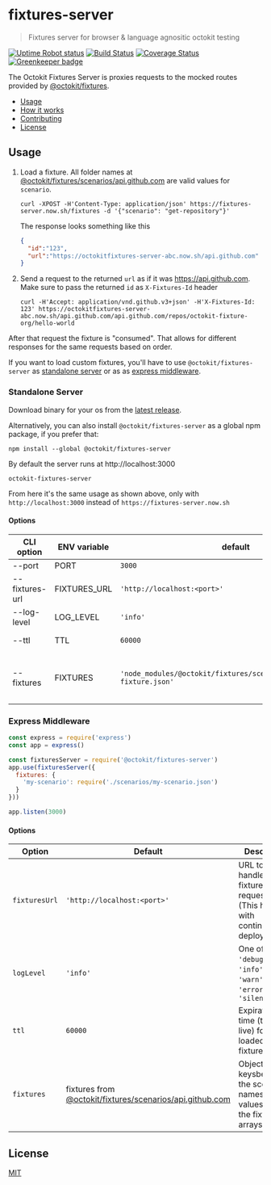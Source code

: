 # fixtures-server

> Fixtures server for browser & language agnositic octokit testing

[![Uptime Robot status](https://img.shields.io/uptimerobot/status/m779994396-3ec04917419c0710766834a4.svg)](https://stats.uptimerobot.com/mYVwvIZWn)
[![Build Status](https://travis-ci.org/octokit/fixtures-server.svg?branch=master)](https://travis-ci.org/octokit/fixtures-server)
[![Coverage Status](https://coveralls.io/repos/octokit/fixtures-server/badge.svg?branch=master)](https://coveralls.io/github/octokit/fixtures-server?branch=master)
[![Greenkeeper badge](https://badges.greenkeeper.io/octokit/fixtures-server.svg)](https://greenkeeper.io/)

The Octokit Fixtures Server is proxies requests to the mocked routes
provided by [@octokit/fixtures](https://github.com/octokit/fixture).

- [Usage](#usage)
- [How it works](HOW_IT_WORKS.md)
- [Contributing](CONTRIBUTING.md)
- [License](#license)

## Usage

1. Load a fixture. All folder names at [@octokit/fixtures/scenarios/api.github.com](https://github.com/octokit/fixtures/tree/master/scenarios/api.github.com/)
   are valid values for `scenario`.

   ```
   curl -XPOST -H'Content-Type: application/json' https://fixtures-server.now.sh/fixtures -d '{"scenario": "get-repository"}'
   ```

   The response looks something like this

   ```json
   {
     "id":"123",
     "url":"https://octokitfixtures-server-abc.now.sh/api.github.com"
   }
   ```

2. Send a request to the returned `url` as if it was https://api.github.com. Make sure to pass the returned `id` as `X-Fixtures-Id` header

   ```
   curl -H'Accept: application/vnd.github.v3+json' -H'X-Fixtures-Id: 123' https://octokitfixtures-server-abc.now.sh/api.github.com/api.github.com/repos/octokit-fixture-org/hello-world
   ```

After that request the fixture is "consumed". That allows for different responses for the same requests based on order.

If you want to load custom fixtures, you'll have to use `@octokit/fixtures-server` as [standalone server](#standaloneserver)
or as as [express middleware](#expressmiddleware).

### Standalone Server

Download binary for your os from the [latest release](https://github.com/octokit/fixtures-server/releases/latest).

Alternatively, you can also install `@octokit/fixtures-server` as a global npm package, if you prefer that:

```
npm install --global @octokit/fixtures-server
```

By default the server runs at http://localhost:3000

```
octokit-fixtures-server
```

From here it's the same usage as shown above, only with `http://localhost:3000` instead of `https://fixtures-server.now.sh`

<a name="standalone-server-options"></a>
#### Options

<!-- Edit at http://www.tablesgenerator.com/markdown_tables -->
| CLI option     | ENV variable | default                                                                 | description                                                                                                                              |
|----------------|--------------|-------------------------------------------------------------------------|------------------------------------------------------------------------------------------------------------------------------------------|
| --port         | PORT         | `3000`                                                                  | Server port number                                                                                                                       |
| --fixtures-url | FIXTURES_URL | `'http://localhost:<port>'`                                             | URL to handle fixture requests (This helps with continuous deployments)                                                                  |
| --log-level    | LOG_LEVEL    | `'info'`                                                                | One of `'debug'`, `'info'`, `'warn'`, `'error'`, `'silent'`                                                                              |
| --ttl          | TTL          | `60000`                                                                 |  Expiration time for loaded fixtures in ms                                                                                               |
| --fixtures     | FIXTURES     | `'node_modules/@octokit/fixtures/scenarios/**/normalized-fixture.json'` | glob path to load JSON fixture files recorded with nock. Make sure to wrap the value with quotes, e.g. `--fixtures='./scenarios/*.json'` |

### Express Middleware

```js
const express = require('express')
const app = express()

const fixturesServer = require('@octokit/fixtures-server')
app.use(fixturesServer({
  fixtures: {
    'my-scenario': require('./scenarios/my-scenario.json')
  }
}))

app.listen(3000)
```

#### Options

| Option        | Default                                                                                                                              | Descriptio                                                                    |
|---------------|--------------------------------------------------------------------------------------------------------------------------------------|-------------------------------------------------------------------------------|
| `fixturesUrl` | `'http://localhost:<port>'`                                                                                                          | URL to handle fixture requests (This helps with continuous deployments)       |
| `logLevel`    | `'info'`                                                                                                                             | One of `'debug'`, `'info'`, `'warn'`, `'error'`, `'silent'`                   |
| `ttl`         | `60000`                                                                                                                              |  Expiration time (time to live) for loaded fixtures in ms                     |
| `fixtures`    | fixtures from [@octokit/fixtures/scenarios/api.github.com](https://github.com/octokit/fixtures/tree/master/scenarios/api.github.com) | Object with keysbeing the scenario names and values being the fixtures arrays |

## License

[MIT](LICENSE.md)
